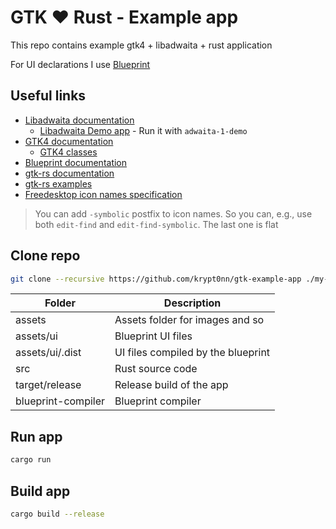 # GTK ❤️ Rust - Example app

This repo contains example gtk4 + libadwaita + rust application

For UI declarations I use [Blueprint](https://gitlab.gnome.org/jwestman/blueprint-compiler)

## Useful links

- [Libadwaita documentation](https://gnome.pages.gitlab.gnome.org/libadwaita/doc/1-latest/index.html)
  - [Libadwaita Demo app](https://gitlab.gnome.org/GNOME/libadwaita/-/tree/main/demo) - Run it with `adwaita-1-demo`
- [GTK4 documentation](https://docs.gtk.org/gtk4/index.html)
  - [GTK4 classes](https://docs.gtk.org/gtk4/index.html#classes)
- [Blueprint documentation](https://jwestman.pages.gitlab.gnome.org/blueprint-compiler/examples.html)
- [gtk-rs documentation](https://gtk-rs.org/gtk4-rs/stable/latest/docs/gtk4/index.html)
- [gtk-rs examples](https://github.com/gtk-rs/gtk4-rs/tree/master/examples)
- [Freedesktop icon names specification](https://specifications.freedesktop.org/icon-naming-spec/icon-naming-spec-latest.html)

> You can add `-symbolic` postfix to icon names. So you can, e.g., use both `edit-find` and `edit-find-symbolic`. The last one is flat

## Clone repo

```sh
git clone --recursive https://github.com/krypt0nn/gtk-example-app ./my-app
```

| Folder | Description |
| - | - |
| assets | Assets folder for images and so |
| assets/ui | Blueprint UI files |
| assets/ui/.dist | UI files compiled by the blueprint |
| src | Rust source code |
| target/release | Release build of the app |
| blueprint-compiler | Blueprint compiler |

## Run app

```sh
cargo run
```

## Build app

```sh
cargo build --release
```
